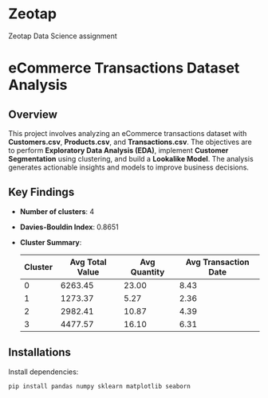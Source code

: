 # Zeotap
Zeotap Data Science assignment
# eCommerce Transactions Dataset Analysis

## Overview

This project involves analyzing an eCommerce transactions dataset with **Customers.csv**, **Products.csv**, and **Transactions.csv**. The objectives are to perform **Exploratory Data Analysis (EDA)**, implement **Customer Segmentation** using clustering, and build a **Lookalike Model**. The analysis generates actionable insights and models to improve business decisions.

## Key Findings

- **Number of clusters**: 4
- **Davies-Bouldin Index**: 0.8651
- **Cluster Summary**:

  | Cluster | Avg Total Value | Avg Quantity | Avg Transaction Date |
  |---------|-----------------|--------------|----------------------|
  | 0       | 6263.45         | 23.00        | 8.43                 |
  | 1       | 1273.37         | 5.27         | 2.36                 |
  | 2       | 2982.41         | 10.87        | 4.39                 |
  | 3       | 4477.57         | 16.10        | 6.31                 |

## Installations

Install dependencies:

```bash
pip install pandas numpy sklearn matplotlib seaborn
